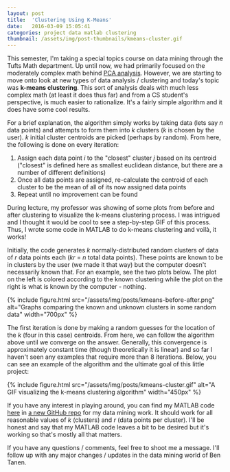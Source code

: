 ```yaml
---
layout: post
title:  'Clustering Using K-Means'
date:   2016-03-09 15:05:41
categories: project data matlab clustering
thumbnail: /assets/img/post-thumbnails/kmeans-cluster.gif
---
```


This semester, I'm taking a special topics course on data mining through the Tufts Math department. Up until now, we had primarily focused on the moderately complex math behind [PCA analysis](https://en.wikipedia.org/wiki/Principal_component_analysis). However, we are starting to move onto look at new types of data analysis / clustering and today's topic was **k-means clustering**. This sort of analysis deals with much less complex math (at least it does thus far) and from a CS student's perspective, is much easier to rationalize. It's a fairly simple algorithm and it does have some cool results.

For a brief explanation, the algorithm simply works by taking data (lets say *n* data points) and attempts to form them into *k* clusters (*k* is chosen by the user). *k* initial cluster centroids are picked (perhaps by random). From here, the following is done on every iteration:

1. Assign each data point *i* to the "closest" cluster *j* based on its centroid ("closest" is defined here as smallest euclidean distance, but there are a number of different definitions)
2. Once all data points are assigned, re-calculate the centroid of each cluster to be the mean of all of its now assigned data points
3. Repeat until no improvement can be found

During lecture, my professor was showing of some plots from before and after clustering to visualize the k-means clustering process. I was intrigued and I thought it would be cool to see a step-by-step GIF of this process. Thus, I wrote some code in MATLAB to do k-means clustering and voilà, it works!

Initially, the code generates *k* normally-distributed random clusters of data of *r* data points each (*kr* = *n* total data points). These points are known to be in clusters by the user (we made it that way) but the computer doesn't necessarily known that. For an example, see the two plots below. The plot on the left is colored according to the known clustering while the plot on the right is what is known by the computer - nothing.

{% include figure.html src="/assets/img/posts/kmeans-before-after.png" alt="Graphs comparing the known and unknown clusters in some random data" width="700px" %}

The first iteration is done by making a random guesses for the location of the *k* (four in this case) centroids. From here, we can follow the algorithm above until we converge on the answer. Generally, this convergence is approximately constant time (though theoretically it is linear) and so far I haven't seen any examples that require more than 8 iterations. Below, you can see an example of the algorithm and the ultimate goal of this little project:

{% include figure.html src="/assets/img/posts/kmeans-cluster.gif" alt="A GIF visualizing the k-means clustering algorithm" width="450px" %}

If you have any interest in playing around, you can find my MATLAB code [here](https://github.com/ben-tanen/data-mining/tree/master/kmeans) in [a new GitHub repo](https://github.com/ben-tanen/data-mining) for my data mining work. It should work for all reasonable values of *k* (clusters) and *r* (data points per cluster). I'll be honest and say that my MATLAB code leaves a bit to be desired but it's working so that's mostly all that matters. 

If you have any questions / comments, feel free to shoot me a message. I'll follow up with any major changes / updates in the data mining world of Ben Tanen.




